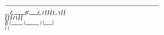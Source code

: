 ______________________ ____________________
\__    ___/\_   _____//   _____/\__    ___/
  |    |    |    __)_ \_____  \   |    |   
  |    |    |        \/        \  |    |   
  |____|   /_______  /_______  /  |____|   
                   \/        \/            